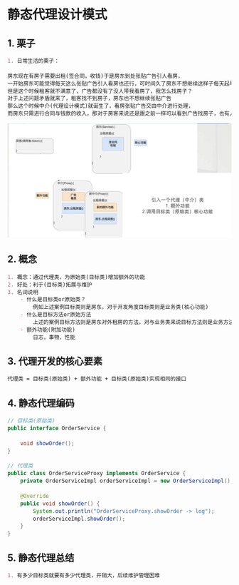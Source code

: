 # 静态代理设计模式

## 1. 栗子
```markdown
1. 日常生活的栗子：

房东现在有房子需要出租(签合同，收钱)于是房东到处张贴广告引人看房，
一开始房东可能觉得每天这么张贴广告引人看房也还行，可时间久了房东不想继续这样子每天起早贪黑了，于是就不再继续张贴广告引人看房了。
但是这个时候租客就不满意了，广告都没有了没人带我看房了，我怎么找房子？
对于上述问题矛盾就来了，租客找不到房子，房东也不想继续张贴广告
那么这个时候中介(代理设计模式)就诞生了，看房张贴广告交由中介进行处理，
而房东只需进行合同与钱款的收入，那对于房客来说还是跟之前一样可以看到广告找房子，也有人带看房子。如下图
```
![静态代理模式](/assets/spring/spring_proxy.png)

## 2. 概念
```markdown
1. 概念：通过代理类，为原始类(目标类)增加额外的功能
2. 好处：利于(目标类)拓展与维护
3. 名词说明
    - 什么是目标类or原始类？
        例如上述案例目标类则是房东，对于开发角度目标类则是业务类(核心功能)
    - 什么是目标方法or原始方法
        上述的案例目标方法则是房东对外租房的方法，对与业务类来说目标方法则是业务方法
    - 额外功能(附加功能)
        日志，事物，性能
```

## 3. 代理开发的核心要素
```markdown
代理类 = 目标类(原始类) + 额外功能 + 目标类(原始类)实现相同的接口
```

## 4. 静态代理编码
```java
// 目标类(原始类)
public interface OrderService {

    void showOrder();
}

// 代理类
public class OrderServiceProxy implements OrderService {
    private OrderServiceImpl orderServiceImpl = new OrderServiceImpl();

    @Override
    public void showOrder() {
        System.out.println("OrderServiceProxy.showOrder -> log");
        orderServiceImpl.showOrder();
    }
}
```

## 5. 静态代理总结
```markdown
1. 有多少目标类就要有多少代理类，开销大，后续维护管理困难
```